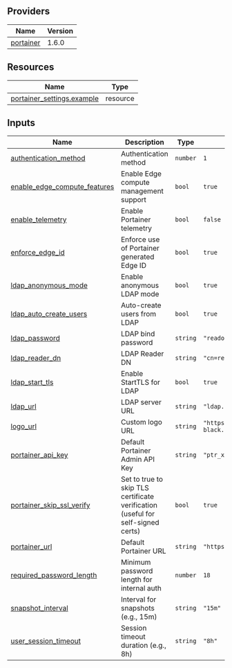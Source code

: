 <!-- BEGIN_TF_DOCS -->


## Providers

| Name | Version |
|------|---------|
| <a name="provider_portainer"></a> [portainer](#provider\_portainer) | 1.6.0 |

## Resources

| Name | Type |
|------|------|
| [portainer_settings.example](https://registry.terraform.io/providers/portainer/portainer/latest/docs/resources/settings) | resource |

## Inputs

| Name | Description | Type | Default | Required |
|------|-------------|------|---------|:--------:|
| <a name="input_authentication_method"></a> [authentication\_method](#input\_authentication\_method) | Authentication method | `number` | `1` | no |
| <a name="input_enable_edge_compute_features"></a> [enable\_edge\_compute\_features](#input\_enable\_edge\_compute\_features) | Enable Edge compute management support | `bool` | `true` | no |
| <a name="input_enable_telemetry"></a> [enable\_telemetry](#input\_enable\_telemetry) | Enable Portainer telemetry | `bool` | `false` | no |
| <a name="input_enforce_edge_id"></a> [enforce\_edge\_id](#input\_enforce\_edge\_id) | Enforce use of Portainer generated Edge ID | `bool` | `true` | no |
| <a name="input_ldap_anonymous_mode"></a> [ldap\_anonymous\_mode](#input\_ldap\_anonymous\_mode) | Enable anonymous LDAP mode | `bool` | `true` | no |
| <a name="input_ldap_auto_create_users"></a> [ldap\_auto\_create\_users](#input\_ldap\_auto\_create\_users) | Auto-create users from LDAP | `bool` | `true` | no |
| <a name="input_ldap_password"></a> [ldap\_password](#input\_ldap\_password) | LDAP bind password | `string` | `"readonly"` | no |
| <a name="input_ldap_reader_dn"></a> [ldap\_reader\_dn](#input\_ldap\_reader\_dn) | LDAP Reader DN | `string` | `"cn=readonly-account,dc=example,dc=com"` | no |
| <a name="input_ldap_start_tls"></a> [ldap\_start\_tls](#input\_ldap\_start\_tls) | Enable StartTLS for LDAP | `bool` | `true` | no |
| <a name="input_ldap_url"></a> [ldap\_url](#input\_ldap\_url) | LDAP server URL | `string` | `"ldap.example.com:389"` | no |
| <a name="input_logo_url"></a> [logo\_url](#input\_logo\_url) | Custom logo URL | `string` | `"https://www.portainer.io/hubfs/portainer-logo-black.svg"` | no |
| <a name="input_portainer_api_key"></a> [portainer\_api\_key](#input\_portainer\_api\_key) | Default Portainer Admin API Key | `string` | `"ptr_xrP7XWqfZEOoaCJRu5c8qKaWuDtVc2Zb07Q5g22YpS8="` | no |
| <a name="input_portainer_skip_ssl_verify"></a> [portainer\_skip\_ssl\_verify](#input\_portainer\_skip\_ssl\_verify) | Set to true to skip TLS certificate verification (useful for self-signed certs) | `bool` | `true` | no |
| <a name="input_portainer_url"></a> [portainer\_url](#input\_portainer\_url) | Default Portainer URL | `string` | `"https://localhost:9443"` | no |
| <a name="input_required_password_length"></a> [required\_password\_length](#input\_required\_password\_length) | Minimum password length for internal auth | `number` | `18` | no |
| <a name="input_snapshot_interval"></a> [snapshot\_interval](#input\_snapshot\_interval) | Interval for snapshots (e.g., 15m) | `string` | `"15m"` | no |
| <a name="input_user_session_timeout"></a> [user\_session\_timeout](#input\_user\_session\_timeout) | Session timeout duration (e.g., 8h) | `string` | `"8h"` | no |
<!-- END_TF_DOCS -->